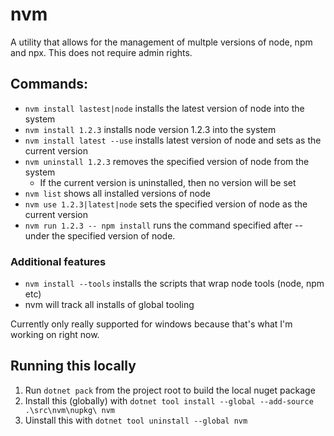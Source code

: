 # nvm

A utility that allows for the management of multple versions of node, npm and npx.
This does not require admin rights.

## Commands:

* `nvm install lastest|node` installs the latest version of node into the system
* `nvm install 1.2.3` installs node version 1.2.3 into the system
* `nvm install latest --use` installs latest version of node and sets as the current version
* `nvm uninstall 1.2.3` removes the specified version of node from the system
    * If the current version is uninstalled, then no version will be set
* `nvm list` shows all installed versions of node
* `nvm use 1.2.3|latest|node` sets the specified version of node as the current version
* `nvm run 1.2.3 -- npm install` runs the command specified after -- under the specified version of node.

### Additional features
* `nvm install --tools` installs the scripts that wrap node tools (node, npm etc)
* nvm will track all installs of global tooling

Currently only really supported for windows because that's what I'm working on right now.

## Running this locally

1. Run `dotnet pack` from the project root to build the local nuget package
2. Install this (globally) with `dotnet tool install --global --add-source .\src\nvm\nupkg\ nvm`
3. Uinstall this with `dotnet tool uninstall --global nvm`
